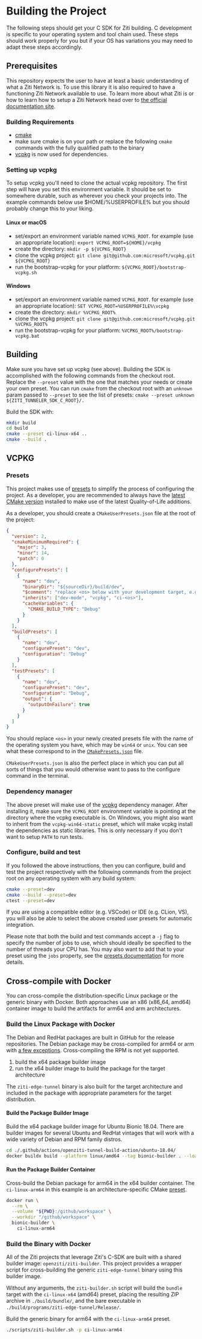 # Building the Project

The following steps should get your C SDK for Ziti building. C development is specific to your operating system and 
tool chain used. These steps should work properly for you but if your OS has variations you may need to adapt these steps accordingly.

## Prerequisites

This repository expects the user to have at least a basic understanding of what a Ziti Network
is. To use this library it is also required to have a functioning Ziti Network available to use.
To learn more about what Ziti is or how to learn how to setup a Ziti Network head over to [the official documentation
site](https://openziti.io/).

### Building Requirements

* [cmake](https://cmake.org/install/)
* make sure cmake is on your path or replace the following `cmake` commands with the fully qualified path to the binary
* [vcpkg](https://github.com/microsoft/vcpkg) is now used for dependencies.

### Setting up vcpkg

To setup vcpkg you'll need to clone the actual vcpkg repository. The first step will have you set this environment variable.
It should be set to somewhere durable, such as wherever you check your projects into. The example commands below use $HOME/%USERPROFILE%
but you should probably change this to your liking.

#### Linux or macOS

* set/export an environment variable named `VCPKG_ROOT`. for example (use an appropriate location): `export VCPKG_ROOT=${HOME}/vcpkg`
* create the directory: `mkdir -p ${VCPKG_ROOT}`
* clone the vcpkg project: `git clone git@github.com:microsoft/vcpkg.git ${VCPKG_ROOT}`
* run the bootstrap-vcpkg for your platform: `${VCPKG_ROOT}/bootstrap-vcpkg.sh`

#### Windows

* set/export an environment variable named `VCPKG_ROOT`. for example (use an appropriate location): `SET VCPKG_ROOT=%USERPROFILE%\vcpkg`
* create the directory: `mkdir %VCPKG_ROOT%`
* clone the vcpkg project: `git clone git@github.com:microsoft/vcpkg.git %VCPKG_ROOT%`
* run the bootstrap-vcpkg for your platform: `%VCPKG_ROOT%/bootstrap-vcpkg.bat`

## Building

Make sure you have set up vcpkg (see above). Building the SDK is accomplished with the following commands from the
checkout root. Replace the `--preset` value with the one that matches your needs or create your own preset. You
can run `cmake` from the checkout root with an `unknown` param passed to `--preset` to see the list of presets:
`cmake --preset unknown ${ZITI_TUNNELER_SDK_C_ROOT}/.`

Build the SDK with:

```bash
mkdir build
cd build
cmake --preset ci-linux-x64 ..
cmake --build .
```

## VCPKG

### Presets

This project makes use of [presets][1] to simplify the process of configuring
the project. As a developer, you are recommended to always have the [latest
CMake version][2] installed to make use of the latest Quality-of-Life
additions.

As a developer, you should create a `CMakeUserPresets.json` file at the root of
the project:

```json
{
  "version": 2,
  "cmakeMinimumRequired": {
    "major": 3,
    "minor": 14,
    "patch": 0
  },
  "configurePresets": [
    {
      "name": "dev",
      "binaryDir": "${sourceDir}/build/dev",
      "$comment": "replace <os> below with your development target, e.g. linux-x64 or windows-arm64",
      "inherits": ["dev-mode", "vcpkg", "ci-<os>"],
      "cacheVariables": {
        "CMAKE_BUILD_TYPE": "Debug"
      }
    }
  ],
  "buildPresets": [
    {
      "name": "dev",
      "configurePreset": "dev",
      "configuration": "Debug"
    }
  ],
  "testPresets": [
    {
      "name": "dev",
      "configurePreset": "dev",
      "configuration": "Debug",
      "output": {
        "outputOnFailure": true
      }
    }
  ]
}
```

You should replace `<os>` in your newly created presets file with the name of
the operating system you have, which may be `win64` or `unix`. You can see what
these correspond to in the [`CMakePresets.json`](CMakePresets.json) file.

`CMakeUserPresets.json` is also the perfect place in which you can put all
sorts of things that you would otherwise want to pass to the configure command
in the terminal.

### Dependency manager

The above preset will make use of the [vcpkg][vcpkg] dependency manager. After
installing it, make sure the `VCPKG_ROOT` environment variable is pointing at
the directory where the vcpkg executable is. On Windows, you might also want
to inherit from the `vcpkg-win64-static` preset, which will make vcpkg install
the dependencies as static libraries. This is only necessary if you don't want
to setup `PATH` to run tests.

[vcpkg]: https://github.com/microsoft/vcpkg

### Configure, build and test

If you followed the above instructions, then you can configure, build and test
the project respectively with the following commands from the project root on
any operating system with any build system:

```sh
cmake --preset=dev
cmake --build --preset=dev
ctest --preset=dev
```

If you are using a compatible editor (e.g. VSCode) or IDE (e.g. CLion, VS), you
will also be able to select the above created user presets for automatic
integration.

Please note that both the build and test commands accept a `-j` flag to specify
the number of jobs to use, which should ideally be specified to the number of
threads your CPU has. You may also want to add that to your preset using the
`jobs` property, see the [presets documentation][1] for more details.

## Cross-compile with Docker

You can cross-compile the distribution-specific Linux package or the generic binary with Docker. Both approaches use an
x86 (x86_64, amd64) container image to build the artifacts for arm64 and arm architectures.

### Build the Linux Package with Docker

The Debian and RedHat packages are built in GitHub for the release repositories. The Debian package may be
cross-compiled for arm64 or arm with [a few exceptions](.github/cpack-matrix.yml). Cross-compiling the RPM is not yet
supported.

1. build the x64 package builder image
1. run the x64 builder image to build the package for the target architecture

The `ziti-edge-tunnel` binary is also built for the target architecture and included in the package with appropriate
parameters for the target distribution.

#### Build the Package Builder Image

Build the x64 package builder image for Ubuntu Bionic 18.04. There are builder images for several Ubuntu and RedHat
vintages that will work with a wide variety of Debian and RPM family distros.

```bash
cd ./.github/actions/openziti-tunnel-build-action/ubuntu-18.04/
docker buildx build --platform linux/amd64 --tag bionic-builder . --load 
```

#### Run the Package Builder Container

Cross-build the Debian package for arm64 in the x64 builder container. The `ci-linux-arm64` in this example is an
architecture-specific CMake [preset][1].

```bash
docker run \
  --rm \
  --volume "${PWD}:/github/workspace" \
  --workdir "/github/workspace" \
  bionic-builder \
    ci-linux-arm64
```

### Build the Binary with Docker

All of the Ziti projects that leverage Ziti's C-SDK are built with a shared builder image: `openziti/ziti-builder`. This
project provides a wrapper script for cross-building the generic `ziti-edge-tunnel` binary using this builder image.

Without any arguments, the `ziti-builder.sh` script will build the `bundle` target with the `ci-linux-x64` (amd64)
preset, placing the resulting ZIP archive in `./build/bundle/`, and the bare executable in
`./build/programs/ziti-edge-tunnel/Release/`.

Build the generic binary for arm64 with the `ci-linux-arm64` preset.

```bash
./scripts/ziti-builder.sh -p ci-linux-arm64
```

[1]: https://cmake.org/cmake/help/latest/manual/cmake-presets.7.html
[2]: https://cmake.org/download/
